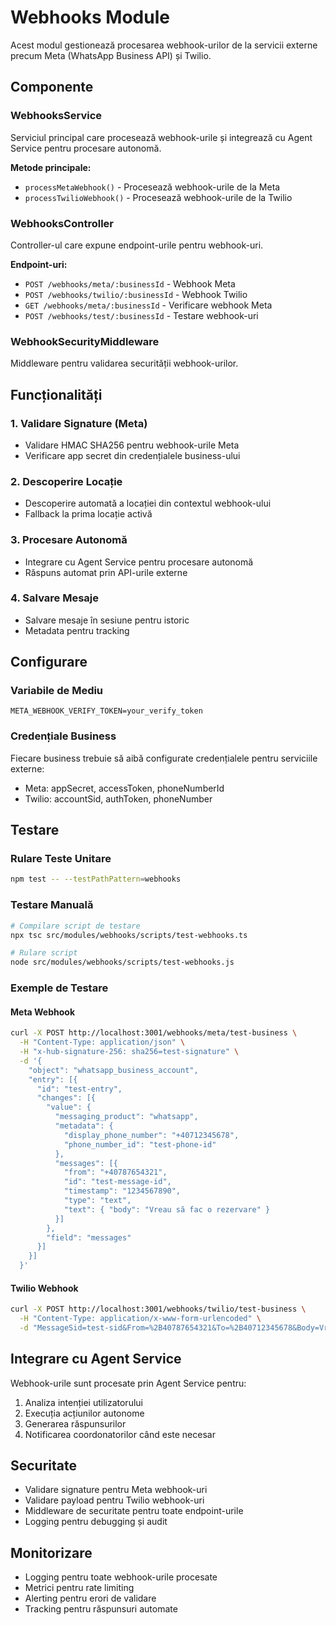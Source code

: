 # Webhooks Module

Acest modul gestionează procesarea webhook-urilor de la servicii externe precum Meta (WhatsApp Business API) și Twilio.

## Componente

### WebhooksService
Serviciul principal care procesează webhook-urile și integrează cu Agent Service pentru procesare autonomă.

**Metode principale:**
- `processMetaWebhook()` - Procesează webhook-urile de la Meta
- `processTwilioWebhook()` - Procesează webhook-urile de la Twilio

### WebhooksController
Controller-ul care expune endpoint-urile pentru webhook-uri.

**Endpoint-uri:**
- `POST /webhooks/meta/:businessId` - Webhook Meta
- `POST /webhooks/twilio/:businessId` - Webhook Twilio
- `GET /webhooks/meta/:businessId` - Verificare webhook Meta
- `POST /webhooks/test/:businessId` - Testare webhook-uri

### WebhookSecurityMiddleware
Middleware pentru validarea securității webhook-urilor.

## Funcționalități

### 1. Validare Signature (Meta)
- Validare HMAC SHA256 pentru webhook-urile Meta
- Verificare app secret din credențialele business-ului

### 2. Descoperire Locație
- Descoperire automată a locației din contextul webhook-ului
- Fallback la prima locație activă

### 3. Procesare Autonomă
- Integrare cu Agent Service pentru procesare autonomă
- Răspuns automat prin API-urile externe

### 4. Salvare Mesaje
- Salvare mesaje în sesiune pentru istoric
- Metadata pentru tracking

## Configurare

### Variabile de Mediu
```env
META_WEBHOOK_VERIFY_TOKEN=your_verify_token
```

### Credențiale Business
Fiecare business trebuie să aibă configurate credențialele pentru serviciile externe:
- Meta: appSecret, accessToken, phoneNumberId
- Twilio: accountSid, authToken, phoneNumber

## Testare

### Rulare Teste Unitare
```bash
npm test -- --testPathPattern=webhooks
```

### Testare Manuală
```bash
# Compilare script de testare
npx tsc src/modules/webhooks/scripts/test-webhooks.ts

# Rulare script
node src/modules/webhooks/scripts/test-webhooks.js
```

### Exemple de Testare

#### Meta Webhook
```bash
curl -X POST http://localhost:3001/webhooks/meta/test-business \
  -H "Content-Type: application/json" \
  -H "x-hub-signature-256: sha256=test-signature" \
  -d '{
    "object": "whatsapp_business_account",
    "entry": [{
      "id": "test-entry",
      "changes": [{
        "value": {
          "messaging_product": "whatsapp",
          "metadata": {
            "display_phone_number": "+40712345678",
            "phone_number_id": "test-phone-id"
          },
          "messages": [{
            "from": "+40787654321",
            "id": "test-message-id",
            "timestamp": "1234567890",
            "type": "text",
            "text": { "body": "Vreau să fac o rezervare" }
          }]
        },
        "field": "messages"
      }]
    }]
  }'
```

#### Twilio Webhook
```bash
curl -X POST http://localhost:3001/webhooks/twilio/test-business \
  -H "Content-Type: application/x-www-form-urlencoded" \
  -d "MessageSid=test-sid&From=%2B40787654321&To=%2B40712345678&Body=Vreau%20s%C4%83%20fac%20o%20rezervare"
```

## Integrare cu Agent Service

Webhook-urile sunt procesate prin Agent Service pentru:
1. Analiza intenției utilizatorului
2. Execuția acțiunilor autonome
3. Generarea răspunsurilor
4. Notificarea coordonatorilor când este necesar

## Securitate

- Validare signature pentru Meta webhook-uri
- Validare payload pentru Twilio webhook-uri
- Middleware de securitate pentru toate endpoint-urile
- Logging pentru debugging și audit

## Monitorizare

- Logging pentru toate webhook-urile procesate
- Metrici pentru rate limiting
- Alerting pentru erori de validare
- Tracking pentru răspunsuri automate 